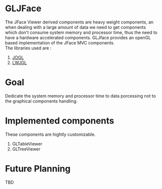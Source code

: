 GLJFace
=======
The JFace Viewer derived components are heavy weight components, an when dealing with a large amount of data we need to get components which don't consume system memory and processor time, thus the need to have a hardware accelerated components.
GLJface provides an openGL based implementation of the JFace MVC components.
<br/>The libraries used are : 
<ol>
<li><a href=http://jogamp.org/jogl/www/>JOGL</a></li>
<li><a href=http://lwjgl.org/>LWJGL</a></li>
</ol>

Goal
====
Dedicate the system memory and processor time to data porcessing not to the graphical components handling.

Implemented components 
======================
These components are hightly customizable.
<ol>
<li>GLTableViewer</li>
<li>GLTreeViewer</li>
</ol>


Future Planning 
===============

TBD

